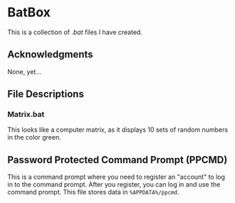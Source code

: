 # BatBox
This is a collection of _.bat_ files I have created.

## Acknowledgments
None, yet...

## File Descriptions
### Matrix.bat
This looks like a computer matrix, as it displays 10 sets of random numbers in the color green.

## Password Protected Command Prompt (PPCMD)
This is a command prompt where you need to register an "account" to log in to the command prompt. After you register, you can log in and use the command prompt. This file stores data in `%APPDATA%/ppcmd`.

